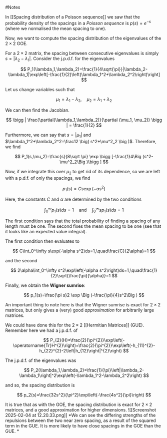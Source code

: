 #Notes 

In [[Spacing distribution of a Poisson sequence]] we saw that the probability density of the spacings in a *Poisson sequence* is $p(s)=e^{-s}$ (where we normalised the mean spacing to one). 

Now, we want to compute the spacing distribution of the eigenvalues of the $2\times 2$ GOE. 

For a $2\times 2$ matrix, the spacing between consecutive eigenvalues is simply $s=|\lambda_2-\lambda_1|$. Consider the j.p.d.f. for the eigenvalues

$$
P_1(\lambda_1,\lambda_2)=\frac{1}{4\sqrt{\pi}}|\lambda_2-\lambda_1|\exp\left[-\frac{1}{2}\left(\lambda_1^2+\lambda_2^2\right)\right]
$$

Let us change variables such that

$$
\mu_1=\lambda_1-\lambda_2, \quad \mu_2=\lambda_1+\lambda_2
$$

We can then find the Jacobian. 

$$
\bigg | \frac{\partial(\lambda_1,\lambda_2)}{\partial (\mu_1, \mu_2)} \bigg | = \frac{1}{2}
$$

Furthermore, we can say that $s=|\mu_1|$ and $\lambda_1^2+\lambda_2^2=\frac12 \big( s^2+\mu^2_2 \big )$. Therefore, we find

$$
P_1(s,\mu_2)=\frac{s}{8\sqrt \pi} \exp \bigg [-\frac{1}4\Big (s^2-\mu^2_2\Big )\bigg ]
$$

Now, if we integrate this over $\mu_2$ to get rid of its dependence, so we are left with a p.d.f. of only the spacings, we find

$$
p_1(s)=Cs\exp(-\alpha s^2)
$$

Here, the constants $C$ and $\alpha$ are determined by the two conditions 

$$
\int_0^\infty p_1(s)ds=1\quad\mathrm{and}\quad\int_0^\infty sp_1(s)ds=1
$$

The first condition says that the total probability of finding a spacing of any length must be one. The second fixes the mean spacing to be one (see that it looks like an expected value integral). 

The first condition then evaluates to 

$$
C\int_0^\infty s\exp(-\alpha s^2)ds=1,\quad\frac{C}{2\alpha}=1
$$

and the second 

$$
2\alpha\int_0^\infty s^2\exp\left(-\alpha s^2\right)ds=1,\quad\frac{1}{2}\sqrt{\frac{\pi}{\alpha}}=1
$$

Finally, we obtain the **Wigner sumrise**:

$$
p_1(s)=\frac{\pi s}2 \exp \Big (-\frac{\pi}{4}s^2\Big )
$$

An important thing to note here is that the Wigner sumrise is exact for $2\times 2$ matrices, but only gives a (very) good *approximation* for arbitrarily large matrices. 

We could have done this for the $2\times 2$ [[Hermitian Matrices]] (GUE). Remember here we had a j.p.d.f. of

$$
P_{2}(H)=\frac{2}{\pi^{2}}\exp\left(-\operatorname{Tr}H^{2}\right)=\frac{2}{\pi^{2}}\exp\left(-h_{11}^{2}-h_{22}^{2}-2\left|h_{12}\right|^{2}\right)
$$

The j.p.d.f. of the eigenvalues was 

$$
P_2(\lambda_1,\lambda_2)=\frac{1}{\pi}\left|\lambda_2-\lambda_1\right|^2\exp\left(-\lambda_1^2-\lambda_2^2\right)
$$

and so, the spacing distribution is 

$$
p_2(s)=\frac{32s^2}{\pi^2}\exp\left(-\frac{4s^2}{\pi}\right)
$$

It is true that as with the GOE, the spacing distribution is exact for $2\times 2$ matrices, and a good approximation for higher dimensions.
![[Screenshot 2025-02-04 at 12.20.33.png]]
*We can see the differing strengths of the repulsions between the two near zero spacing, as a result of the squared term in the GUE. It is more likely to have close spacings in the GOE than the GUE. *
